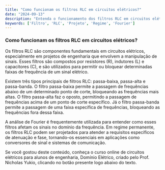 ```yaml
---
title: "Como funcionam os filtros RLC em circuitos elétricos?"
date: "2024-09-13"
description: "Entenda o funcionamento dos filtros RLC em circuitos elétricos e sua importância em projetos de engenharia."
keywords: ['Filtro', 'RLC', 'Projeto', 'Regime', 'Fourier']
---
```


### Como funcionam os filtros RLC em circuitos elétricos?

Os filtros RLC são componentes fundamentais em circuitos elétricos, especialmente em projetos de engenharia que envolvem a manipulação de sinais. Esses filtros são compostos por resistores (R), indutores (L) e capacitores (C), e são utilizados para permitir ou bloquear determinadas faixas de frequência de um sinal elétrico.

Existem três tipos principais de filtros RLC: passa-baixa, passa-alta e passa-banda. O filtro passa-baixa permite a passagem de frequências abaixo de um determinado ponto de corte, bloqueando as frequências mais altas. O filtro passa-alta faz o oposto, permitindo a passagem de frequências acima de um ponto de corte específico. Já o filtro passa-banda permite a passagem de uma faixa específica de frequências, bloqueando as frequências fora dessa faixa.

A análise de Fourier é frequentemente utilizada para entender como esses filtros afetam os sinais no domínio da frequência. Em regime permanente, os filtros RLC podem ser projetados para atender a requisitos específicos de atenuação e fase, tornando-os essenciais em aplicações como conversores de sinal e sistemas de comunicação.

Se você gostou deste conteúdo, conheça o curso online de circuitos elétricos para alunos de engenharia, Domínio Elétrico, criado pelo Prof. Nicholas Yukio, clicando no botão presente logo abaixo do texto.